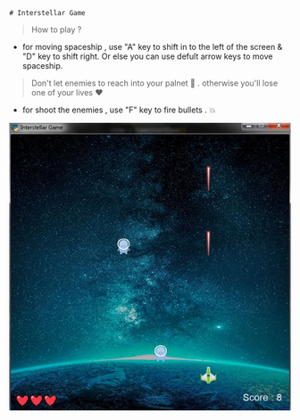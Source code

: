 ```
# Interstellar Game 
```
> How to play ?

+ for moving spaceship , use "A" key to shift in to the left of the screen & "D" key to shift right. Or else you can use defult arrow keys to move spaceship.
> Don't let enemies to reach into your palnet :space_invader: . otherwise you'll lose one of your lives :heart:
+ for shoot the enemies , use "F" key to fire bullets . :boom:

![This is an image](https://github.com/kiana-jahanshid/pylearn/blob/master/Assignment_14/GameScreenShot.JPG)



